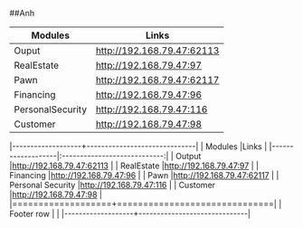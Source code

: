 ##Anh

| Modules          | Links                      |
|------------------|----------------------------|
| Ouput            | http://192.168.79.47:62113 |
| RealEstate       | http://192.168.79.47:97    |
| Pawn             | http://192.168.79.47:62117 |
| Financing        | http://192.168.79.47:96    |
| PersonalSecurity | http://192.168.79.47:116   |
| Customer         | http://192.168.79.47:98    |

|-------------------+------------------------------|
| Modules           |Links                         |
|-------------------|:----------------------------:|
| Output            |http://192.168.79.47:62113    |
| RealEstate        |http://192.168.79.47:97       |
| Financing         |http://192.168.79.47:96       |
| Pawn              |http://192.168.79.47:62117    |
| Personal Security |http://192.168.79.47:116      |
| Customer          |http://192.168.79.47:98       |
|===================+==============================|
| Footer row        |                              |
|-------------------+------------------------------|

